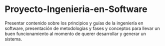 # Proyecto-Ingenieria-en-Software
Presentar contenido sobre los principios y guías de la ingeniería en software, presentación de metodologías y fases y conceptos para llevar un buen funcionamiento al momento de querer desarrollar y generar un sistema.

